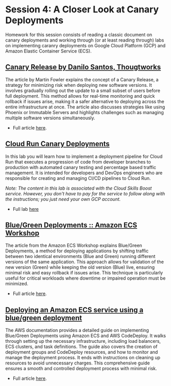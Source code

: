 # Session 4: A Closer Look at Canary Deployments

Homework for this session consists of reading a classic document on canary deployments and working through (or at least reading through) labs on implementing caranry deployments on Google Cloud Platform (GCP) and Amazon Elastic Container Service (ECS).

## [Canary Release by Danilo Santos, Thougtworks](https://martinfowler.com/bliki/CanaryRelease.html)

The article by Martin Fowler explains the concept of a Canary Release, a strategy for minimizing risk when deploying new software versions. It involves gradually rolling out the update to a small subset of users before full deployment. This method allows for real-time monitoring and quick rollback if issues arise, making it a safer alternative to deploying across the entire infrastructure at once. The article also discusses strategies like using Phoenix or Immutable Servers and highlights challenges such as managing multiple software versions simultaneously.

- Full article [here](https://martinfowler.com/bliki/CanaryRelease.html).

## [Cloud Run Canary Deployments](https://www.cloudskillsboost.google/focuses/52827?parent=catalog)

In this lab you will learn how to implement a deployment pipeline for Cloud Run that executes a progression of code from developer branches to production with automated canary testing and percentage based traffic management. It is intended for developers and DevOps engineers who are responsible for creating and managing CI/CD pipelines to Cloud Run.

_Note: The content in this lab is associated with the Cloud Skills Boost service.  However, you don't have to pay for the service to follow along with the instructions; you just need your own GCP account._

- Full lab [here](https://www.cloudskillsboost.google/focuses/52827?parent=catalog)

## [Blue/Green Deployments :: Amazon ECS Workshop](https://ecsworkshop.com/blue_green_deployments/)

The article from the Amazon ECS Workshop explains Blue/Green Deployments, a method for deploying applications by shifting traffic between two identical environments (Blue and Green) running different versions of the same application. This approach allows for validation of the new version (Green) while keeping the old version (Blue) live, ensuring minimal risk and easy rollback if issues arise. This technique is particularly useful for critical workloads where downtime or impaired operation must be minimized.

- Full article [here](https://ecsworkshop.com/blue_green_deployments/).

## [Deploying an Amazon ECS service using a blue/green deployment](https://docs.aws.amazon.com/AmazonECS/latest/developerguide/create-blue-green.html)

The AWS documentation provides a detailed guide on implementing Blue/Green Deployments using Amazon ECS and AWS CodeDeploy. It walks through setting up the necessary infrastructure, including load balancers, ECS clusters, and task definitions. The guide also covers the creation of deployment groups and CodeDeploy resources, and how to monitor and manage the deployment process. It ends with instructions on cleaning up resources to avoid unnecessary charges. This comprehensive guide ensures a smooth and controlled deployment process with minimal risk.

- Full article [here](https://docs.aws.amazon.com/AmazonECS/latest/developerguide/create-blue-green.html).
